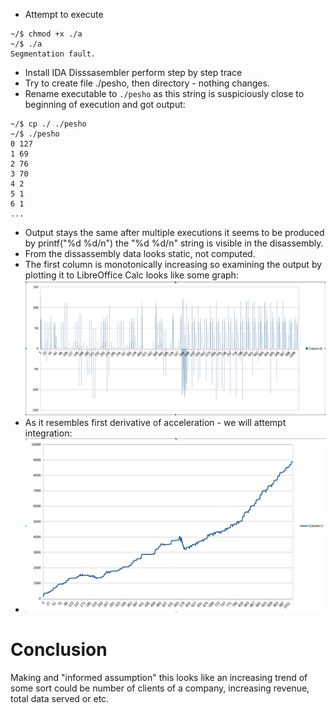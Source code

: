 
* Attempt to execute
``` commandline
~/$ chmod +x ./a
~/$ ./a
Segmentation fault.
```

* Install IDA Disssasembler perform step by step trace
* Try to create file ./pesho, then directory - nothing changes.
* Rename executable to `./pesho` as this string is suspiciously close to beginning of execution and got output:
```commandline
~/$ cp ./ ./pesho
~/$ ./pesho
0 127
1 69
2 76
3 70
4 2
5 1
6 1
...
```
* Output stays the same after multiple executions it seems to be produced by printf("%d %d/n") the "%d %d/n" string is visible in the disassembly.
* From the dissassembly data looks static, not computed.
* The first column is monotonically increasing so examining the output by plotting it to LibreOffice Calc looks like some graph:
![alt text](A-output-plot.png)
* As it resembles first derivative of acceleration - we will attempt integration:
* ![alt text](A-output-integrated-plot.png)
# Conclusion
Making and "informed assumption" this looks like an increasing trend of some sort could be number of clients of a company, increasing revenue, total data served or etc. 